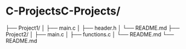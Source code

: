 # C-ProjectsC-Projects/
├── Project1/
│   ├── main.c
│   ├── header.h
│   └── README.md
├── Project2/
│   ├── main.c
│   ├── functions.c
│   └── README.md
└── README.md
